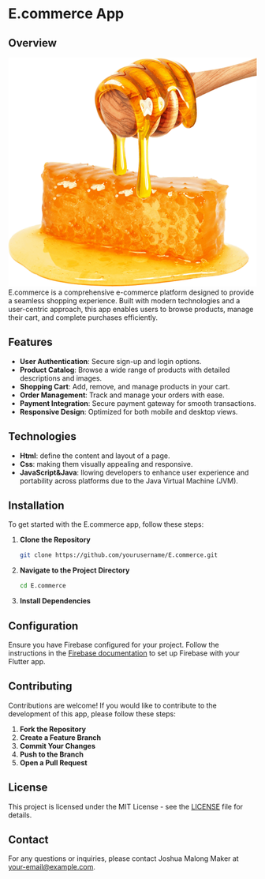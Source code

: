 # E.commerce App

## Overview
![E.commerce Logo](./images/banner_img.png)
E.commerce is a comprehensive e-commerce platform designed to provide a seamless shopping experience. Built with modern technologies and a user-centric approach, this app enables users to browse products, manage their cart, and complete purchases efficiently.

## Features

- **User Authentication**: Secure sign-up and login options.
- **Product Catalog**: Browse a wide range of products with detailed descriptions and images.
- **Shopping Cart**: Add, remove, and manage products in your cart.
- **Order Management**: Track and manage your orders with ease.
- **Payment Integration**: Secure payment gateway for smooth transactions.
- **Responsive Design**: Optimized for both mobile and desktop views.

## Technologies

- **Html**: define the content and layout of a page.
- **Css**: making them visually appealing and responsive.
- **JavaScript&Java**: llowing developers to enhance user experience and  portability across platforms due to the Java Virtual Machine (JVM).
## Installation

To get started with the E.commerce app, follow these steps:

1. **Clone the Repository**

   ```bash
   git clone https://github.com/yourusername/E.commerce.git
   ```

2. **Navigate to the Project Directory**

   ```bash
   cd E.commerce
   ```

3. **Install Dependencies**

## Configuration

Ensure you have Firebase configured for your project. Follow the instructions in the [Firebase documentation](https://firebase.google.com/docs/flutter/setup) to set up Firebase with your Flutter app.

## Contributing

Contributions are welcome! If you would like to contribute to the development of this app, please follow these steps:

1. **Fork the Repository**
2. **Create a Feature Branch**
3. **Commit Your Changes**
4. **Push to the Branch**
5. **Open a Pull Request**

## License

This project is licensed under the MIT License - see the [LICENSE](LICENSE) file for details.

## Contact

For any questions or inquiries, please contact Joshua Malong Maker at [your-email@example.com](mailto:your-email@example.com).
